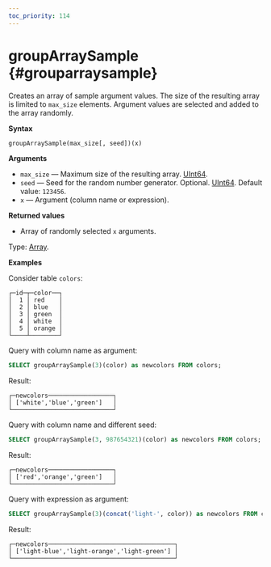 ```yaml
---
toc_priority: 114
---
```


# groupArraySample {#grouparraysample}

Creates an array of sample argument values. The size of the resulting array is limited to `max_size` elements. Argument values are selected and added to the array randomly. 

**Syntax**

``` sql
groupArraySample(max_size[, seed])(x)
```

**Arguments**

-   `max_size` — Maximum size of the resulting array. [UInt64](../../data-types/int-uint.md).
-   `seed` — Seed for the random number generator. Optional. [UInt64](../../data-types/int-uint.md). Default value: `123456`.
-   `x` — Argument (column name or expression).

**Returned values**

-   Array of randomly selected `x` arguments.

Type: [Array](../../data-types/array.md).

**Examples**

Consider table `colors`:

``` text
┌─id─┬─color──┐
│  1 │ red    │
│  2 │ blue   │
│  3 │ green  │
│  4 │ white  │
│  5 │ orange │
└────┴────────┘
```

Query with column name as argument:

``` sql
SELECT groupArraySample(3)(color) as newcolors FROM colors;
```

Result:

```text
┌─newcolors──────────────────┐
│ ['white','blue','green']   │
└────────────────────────────┘
```

Query with column name and different seed:

``` sql
SELECT groupArraySample(3, 987654321)(color) as newcolors FROM colors;
```

Result:

```text
┌─newcolors──────────────────┐
│ ['red','orange','green']   │
└────────────────────────────┘
```

Query with expression as argument:

``` sql
SELECT groupArraySample(3)(concat('light-', color)) as newcolors FROM colors;
```

Result:

```text
┌─newcolors───────────────────────────────────┐
│ ['light-blue','light-orange','light-green'] │
└─────────────────────────────────────────────┘
```
